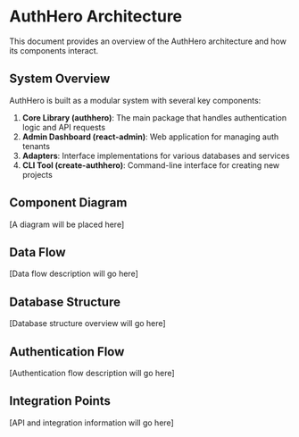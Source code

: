 # AuthHero Architecture

This document provides an overview of the AuthHero architecture and how its components interact.

## System Overview

AuthHero is built as a modular system with several key components:

1. **Core Library (authhero)**: The main package that handles authentication logic and API requests
2. **Admin Dashboard (react-admin)**: Web application for managing auth tenants
3. **Adapters**: Interface implementations for various databases and services
4. **CLI Tool (create-authhero)**: Command-line interface for creating new projects

## Component Diagram

[A diagram will be placed here]

## Data Flow

[Data flow description will go here]

## Database Structure

[Database structure overview will go here]

## Authentication Flow

[Authentication flow description will go here]

## Integration Points

[API and integration information will go here]